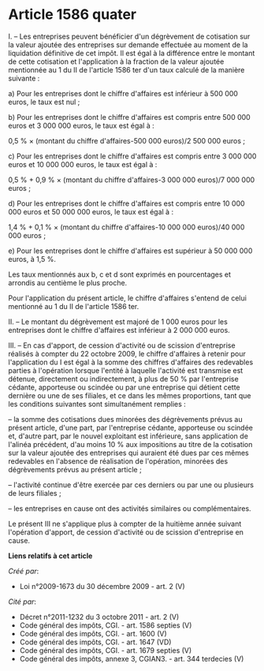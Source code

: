 # Article 1586 quater

I. – Les entreprises peuvent bénéficier d'un dégrèvement de cotisation sur la valeur ajoutée des entreprises sur demande
effectuée au moment de la liquidation définitive de cet impôt. Il est égal à la différence entre le montant de cette
cotisation et l'application à la fraction de la valeur ajoutée mentionnée au 1 du II de l'article 1586 ter d'un taux calculé
de la manière suivante :

a) Pour les entreprises dont le chiffre d'affaires est inférieur à 500 000 euros, le taux est nul ;

b) Pour les entreprises dont le chiffre d'affaires est compris entre 500 000 euros et 3 000 000 euros, le taux est égal à :

0,5 % × (montant du chiffre d'affaires-500 000 euros)/2 500 000 euros ;

c) Pour les entreprises dont le chiffre d'affaires est compris entre 3 000 000 euros et 10 000 000 euros, le taux est égal
à :

0,5 % + 0,9 % × (montant du chiffre d'affaires-3 000 000 euros)/7 000 000 euros ;

d) Pour les entreprises dont le chiffre d'affaires est compris entre 10 000 000 euros et 50 000 000 euros, le taux est égal
à :

1,4 % + 0,1 % × (montant du chiffre d'affaires-10 000 000 euros)/40 000 000 euros ;

e) Pour les entreprises dont le chiffre d'affaires est supérieur à 50 000 000 euros, à 1,5 %.

Les taux mentionnés aux b, c et d sont exprimés en pourcentages et arrondis au centième le plus proche.

Pour l'application du présent article, le chiffre d'affaires s'entend de celui mentionné au 1 du II de l'article 1586 ter.

II. – Le montant du dégrèvement est majoré de 1 000 euros pour les entreprises dont le chiffre d'affaires est inférieur à 2
000 000 euros.

III. – En cas d'apport, de cession d'activité ou de scission d'entreprise réalisés à compter du 22 octobre 2009, le chiffre
d'affaires à retenir pour l'application du I est égal à la somme des chiffres d'affaires des redevables parties à l'opération
lorsque l'entité à laquelle l'activité est transmise est détenue, directement ou indirectement, à plus de 50 % par
l'entreprise cédante, apporteuse ou scindée ou par une entreprise qui détient cette dernière ou une de ses filiales, et ce
dans les mêmes proportions, tant que les conditions suivantes sont simultanément remplies :

– la somme des cotisations dues minorées des dégrèvements prévus au présent article, d'une part, par l'entreprise cédante,
apporteuse ou scindée et, d'autre part, par le nouvel exploitant est inférieure, sans application de l'alinéa précédent, d'au
moins 10 % aux impositions au titre de la cotisation sur la valeur ajoutée des entreprises qui auraient été dues par ces
mêmes redevables en l'absence de réalisation de l'opération, minorées des dégrèvements prévus au présent article ;

– l'activité continue d'être exercée par ces derniers ou par une ou plusieurs de leurs filiales ;

– les entreprises en cause ont des activités similaires ou complémentaires.

Le présent III ne s'applique plus à compter de la huitième année suivant l'opération d'apport, de cession d'activité ou de
scission d'entreprise en cause.

**Liens relatifs à cet article**

_Créé par_:

  - Loi n°2009-1673 du 30 décembre 2009 - art. 2 (V)

_Cité par_:

  - Décret n°2011-1232 du 3 octobre 2011 - art. 2 (V)
  - Code général des impôts, CGI. - art. 1586 septies (V)
  - Code général des impôts, CGI. - art. 1600 (V)
  - Code général des impôts, CGI. - art. 1647 (VD)
  - Code général des impôts, CGI. - art. 1679 septies (V)
  - Code général des impôts, annexe 3, CGIAN3. - art. 344 terdecies (V)
